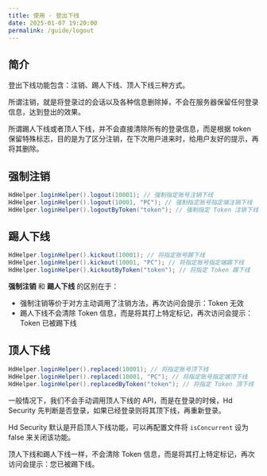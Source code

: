 ```yaml
---
title: 使用 - 登出下线
date: 2025-01-07 19:20:00
permalink: /guide/logout
---
```


## 简介

登出下线功能包含：注销、踢人下线、顶人下线三种方式。

所谓注销，就是将登录过的会话以及各种信息删除掉，不会在服务器保留任何登录信息，达到登出的效果。

所谓踢人下线或者顶人下线，并不会直接清除所有的登录信息，而是根据 token 保留特殊标志，目的是为了区分注销，在下次用户进来时，给用户友好的提示，再将其删除。

## 强制注销

```java
HdHelper.loginHelper().logout(10001); // 强制指定账号注销下线
HdHelper.loginHelper().logout(10001, "PC"); // 强制指定账号指定端注销下线
HdHelper.loginHelper().logoutByToken("token"); // 强制指定 Token 注销下线
```

## 踢人下线

```java
HdHelper.loginHelper().kickout(10001); // 将指定账号踢下线
HdHelper.loginHelper().kickout(10001, "PC"); // 将指定账号指定端踢下线
HdHelper.loginHelper().kickoutByToken("token"); // 将指定 Token 踢下线
```

**强制注销** 和 **踢人下线** 的区别在于：

- 强制注销等价于对方主动调用了注销方法，再次访问会提示：Token 无效
- 踢人下线不会清除 Token 信息，而是将其打上特定标记，再次访问会提示：Token 已被踢下线

## 顶人下线

```java
HdHelper.loginHelper().replaced(10001); // 将指定账号顶下线
HdHelper.loginHelper().replaced(10001, "PC"); // 将指定账号指定端顶下线
HdHelper.loginHelper().replacedByToken("token"); // 将指定 Token 顶下线
```

一般情况下，我们不会手动调用顶人下线的 API，而是在登录的时候，Hd Security 先判断是否登录，如果已经登录则将其顶下线，再重新登录。

Hd Security 默认是开启顶人下线功能，可以再配置文件将 `isConcurrent` 设为 false 来关闭该功能。

顶人下线和踢人下线一样，不会清除 Token 信息，而是将其打上特定标记，再次访问会提示：您已被踢下线。
